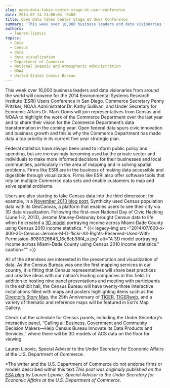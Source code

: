 ```yaml
---
slug: open-data-takes-center-stage-at-user-conference
date: 2014-07-14 13:00:04 -0400
title: Open Data Takes Center Stage at User Conference
summary: 'This week over 16,000 business leaders and data visionaries from around the world will convene for the 2014 Environmental Systems Research Institute (ESRI) Users Conference in San Diego. Commerce Secretary Penny Pritzker, NOAA Administrator Dr. Kathy Sullivan, and Under Secretary for Economic Affairs Dr. Mark Doms will join representatives from Census and NOAA to highlight the'
authors:
  - lauren-lipovic
topics:
  - Data
  - Census
  - data
  - data visualization
  - Department of Commerce
  - National Oceanic and Atmospheric Administration
  - NOAA
  - United States Census Bureau
---
```


This week over 16,000 business leaders and data visionaries from around the world will convene for the 2014 Environmental Systems Research Institute (ESRI) Users Conference in San Diego. Commerce Secretary Penny Pritzker, NOAA Administrator Dr. Kathy Sullivan, and Under Secretary for Economic Affairs Dr. Mark Doms will join representatives from Census and NOAA to highlight the work of the Commerce Department over the last year and to share their vision for the Commerce Department’s data transformation in the coming year. Open federal data spurs civic innovation and business growth and this is why the Commerce Department has made data a top priority in its current five year strategic plan.

Federal statistics have always been used to inform public policy and spending, but are increasingly becoming used by the private sector and individuals to make more informed decisions for their businesses and local communities, particularly in the area of mapping and in solving spatial problems. Firms like ESRI are in the business of making data accessible and digestible through visualization. Firms like ESRI also offer software tools that rely on multiple Commerce data sets and enable customers to map and solve spatial problems.

Users are also starting to take Census data into the third dimension; for example, in a [November 2013 blog post](http://www.synthicity.com/blog/2014/5/12/introducing-geocanvas-a-generic-spatial-data-viewer-with-integrated-census-data), Synthicity used Census population data with its GeoCanvas, a platform that enables users to see their city via 3D data visualization. Following the first-ever National Day of Civic Hacking (June 1-2, 2013), Jerome Maurey-Delaunay brought Census data to life when he created a [3D model](https://github.com/jeromemaurey/ndoch2013) portraying income across Miami-Dade County using Census 2010 income statistics. * {{< legacy-img src="2014/07/600-x-400-3D-Census-Jerome-M-D-flickr-All-Rights-Reserved-Used-With-Permission-8980326643\_16e8eb38f4\_o.jpg" alt="A 3D model portraying income across Miami-Dade County using Census 2010 income statistics." caption="" >}} 

All of the attendees are interested in the presentation and visualization of data. As the Census Bureau was one the first mapping services in our country, it is fitting that Census representatives will share best practices and creative ideas with our nation’s leading companies in this field. In addition to hosting nine panel presentations and meeting with participants in the exhibit hall, the Census Bureau will have twenty-three interactive installations filled with maps and posters highlighting items such as the [Director&#8217;s Story Map](https://www.census.gov/dataviz/visualizations/maps/), the 25th Anniversary of [TIGER](http://www.census.gov/geo/maps-data/data/tiger.html), [TIGERweb](http://tigerweb.geo.census.gov/tigerwebmain/TIGERweb_main.html), and a variety of thematic and reference maps will be featured in Esri’s Map Gallery.

Check out the schedule for Census panels, including the Under Secretary’s interactive panel, “Calling all Business, Government and Community Decision Makers—Help Census Bureau Innovate its Data Products and Services,” where there will be 3D models of ACS data on the floor for viewing.

Lauren Lipovic, Special Advisor to the Under Secretary for Economic Affairs at the U.S. Department of Commerce.

*The writer and the U.S. Department of Commerce do not endorse firms or models described within this text._This post was originally published on the [ESA blog](http://www.esa.doc.gov/blog) by Lauren Lipovic, Special Advisor to the Under Secretary for Economic Affairs at the U.S. Department of Commerce._
